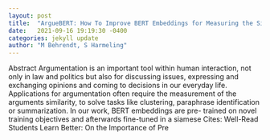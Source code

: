 ```yaml
---
layout: post
title:  "ArgueBERT: How To Improve BERT Embeddings for Measuring the Similarity of Arguments"
date:   2021-09-16 19:19:30 -0400
categories: jekyll update
author: "M Behrendt, S Harmeling"
---
```

Abstract Argumentation is an important tool within human interaction, not only in law and politics but also for discussing issues, expressing and exchanging opinions and coming to decisions in our everyday life. Applications for argumentation often require the measurement of the arguments  similarity, to solve tasks like clustering, paraphrase identification or summarization. In our work, BERT embeddings are pre- trained on novel training objectives and afterwards fine-tuned in a siamese Cites: Well-Read Students Learn Better: On the Importance of Pre